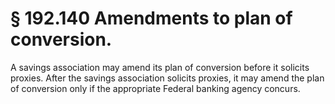 # § 192.140   Amendments to plan of conversion.

A savings association may amend its plan of conversion before it solicits proxies. After the savings association solicits proxies, it may amend the plan of conversion only if the appropriate Federal banking agency concurs.




